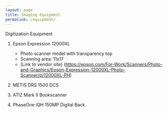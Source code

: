 ```yaml
---
layout: page
title: Imaging Equipment
permalink: /equipment/
---
```

Digitization Equipment

1. Epson Expression 12000XL
    - Photo scanner model with transparency top
    - Scanning area: 11x17
    - [Link to vendor site} (https://epson.com/For-Work/Scanners/Photo-and-Graphics/Epson-Expression-12000XL-Photo-Scanner/p/12000XL-PH)
2. METIS DRS 1500 DCS

3. ATIZ Mark II Bookscanner 

4. PhaseOne iQH 150MP Digital Back
